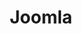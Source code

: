 ---
draft: false
title: Joomla
content:
  id: joomla
  name: Joomla
  website: https://www.joomla.org/
  short_description: Joomla is an award-winning content management system for building websites and powerful online applications.
---